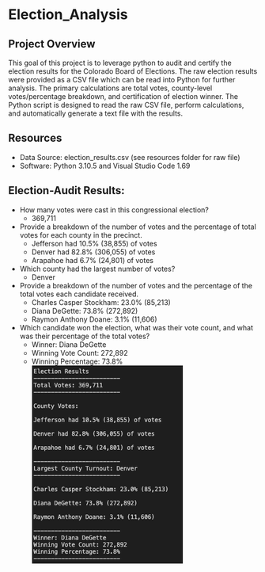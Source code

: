 # Election_Analysis

## Project Overview
This goal of this project is to leverage python to audit and certify the election results for the Colorado Board of Elections. The raw election results were provided as a CSV file which can be read into Python for further analysis. The primary calculations are total votes, county-level votes/percentage breakdown, and certification of election winner. The Python script is designed to read the raw CSV file, perform calculations, and automatically generate a text file with the results. 

## Resources
- Data Source: election_results.csv (see resources folder for raw file)
- Software: Python 3.10.5 and Visual Studio Code 1.69

## Election-Audit Results:
- How many votes were cast in this congressional election?
  - 369,711
- Provide a breakdown of the number of votes and the percentage of total votes for each county in the precinct.
  - Jefferson had 10.5% (38,855) of votes
  - Denver had 82.8% (306,055) of votes
  - Arapahoe had 6.7% (24,801) of votes
- Which county had the largest number of votes?
  - Denver
- Provide a breakdown of the number of votes and the percentage of the total votes each candidate received.
  - Charles Casper Stockham: 23.0% (85,213)
  - Diana DeGette: 73.8% (272,892)
  - Raymon Anthony Doane: 3.1% (11,606)
- Which candidate won the election, what was their vote count, and what was their percentage of the total votes?
  - Winner: Diana DeGette
  - Winning Vote Count: 272,892
  - Winning Percentage: 73.8%
![alt text](https://github.com/GrahamBSereno/Election_Analysis/blob/main/Resources/Terminal%20Output.png)

